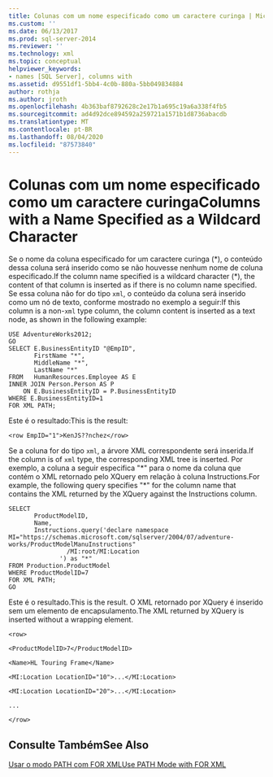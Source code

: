 ```yaml
---
title: Colunas com um nome especificado como um caractere curinga | Microsoft Docs
ms.custom: ''
ms.date: 06/13/2017
ms.prod: sql-server-2014
ms.reviewer: ''
ms.technology: xml
ms.topic: conceptual
helpviewer_keywords:
- names [SQL Server], columns with
ms.assetid: d9551df1-5bb4-4c0b-880a-5bb049834884
author: rothja
ms.author: jroth
ms.openlocfilehash: 4b363baf8792628c2e17b1a695c19a6a338f4fb5
ms.sourcegitcommit: ad4d92dce894592a259721a1571b1d8736abacdb
ms.translationtype: MT
ms.contentlocale: pt-BR
ms.lasthandoff: 08/04/2020
ms.locfileid: "87573840"
---
```

# <a name="columns-with-a-name-specified-as-a-wildcard-character"></a><span data-ttu-id="3360b-102">Colunas com um nome especificado como um caractere curinga</span><span class="sxs-lookup"><span data-stu-id="3360b-102">Columns with a Name Specified as a Wildcard Character</span></span>
  <span data-ttu-id="3360b-103">Se o nome da coluna especificado for um caractere curinga (\*), o conteúdo dessa coluna será inserido como se não houvesse nenhum nome de coluna especificado.</span><span class="sxs-lookup"><span data-stu-id="3360b-103">If the column name specified is a wildcard character (\*), the content of that column is inserted as if there is no column name specified.</span></span> <span data-ttu-id="3360b-104">Se essa coluna não for do tipo `xml`, o conteúdo da coluna será inserido como um nó de texto, conforme mostrado no exemplo a seguir:</span><span class="sxs-lookup"><span data-stu-id="3360b-104">If this column is a non-`xml` type column, the column content is inserted as a text node, as shown in the following example:</span></span>  
  
```  
USE AdventureWorks2012;  
GO  
SELECT E.BusinessEntityID "@EmpID",   
       FirstName "*",   
       MiddleName "*",   
       LastName "*"  
FROM   HumanResources.Employee AS E  
INNER JOIN Person.Person AS P  
    ON E.BusinessEntityID = P.BusinessEntityID  
WHERE E.BusinessEntityID=1  
FOR XML PATH;  
```  
  
 <span data-ttu-id="3360b-105">Este é o resultado:</span><span class="sxs-lookup"><span data-stu-id="3360b-105">This is the result:</span></span>  
  
 `<row EmpID="1">KenJS??nchez</row>`  
  
 <span data-ttu-id="3360b-106">Se a coluna for do tipo `xml`, a árvore XML correspondente será inserida.</span><span class="sxs-lookup"><span data-stu-id="3360b-106">If the column is of `xml` type, the corresponding XML tree is inserted.</span></span> <span data-ttu-id="3360b-107">Por exemplo, a coluna a seguir especifica "\*" para o nome da coluna que contém o XML retornado pelo XQuery em relação à coluna Instructions.</span><span class="sxs-lookup"><span data-stu-id="3360b-107">For example, the following query specifies "\*" for the column name that contains the XML returned by the XQuery against the Instructions column.</span></span>  
  
```  
SELECT   
       ProductModelID,  
       Name,  
       Instructions.query('declare namespace MI="https://schemas.microsoft.com/sqlserver/2004/07/adventure-works/ProductModelManuInstructions"  
                /MI:root/MI:Location   
              ') as "*"  
FROM Production.ProductModel  
WHERE ProductModelID=7  
FOR XML PATH;   
GO  
```  
  
 <span data-ttu-id="3360b-108">Este é o resultado.</span><span class="sxs-lookup"><span data-stu-id="3360b-108">This is the result.</span></span> <span data-ttu-id="3360b-109">O XML retornado por XQuery é inserido sem um elemento de encapsulamento.</span><span class="sxs-lookup"><span data-stu-id="3360b-109">The XML returned by XQuery is inserted without a wrapping element.</span></span>  
  
 `<row>`  
  
 `<ProductModelID>7</ProductModelID>`  
  
 `<Name>HL Touring Frame</Name>`  
  
 `<MI:Location LocationID="10">...</MI:Location>`  
  
 `<MI:Location LocationID="20">...</MI:Location>`  
  
 `...`  
  
 `</row>`  
  
## <a name="see-also"></a><span data-ttu-id="3360b-110">Consulte Também</span><span class="sxs-lookup"><span data-stu-id="3360b-110">See Also</span></span>  
 [<span data-ttu-id="3360b-111">Usar o modo PATH com FOR XML</span><span class="sxs-lookup"><span data-stu-id="3360b-111">Use PATH Mode with FOR XML</span></span>](use-path-mode-with-for-xml.md)  
  
  
